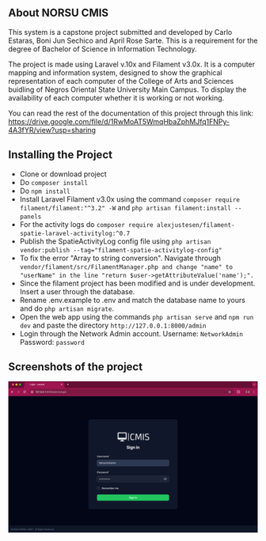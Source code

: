 ## About NORSU CMIS

This system is a capstone project submitted and developed by Carlo Estaras, Boni Jun Sechico and April Rose Sarte. This is a requirement for the degree of Bachelor of Science in Information Technology.

The project is made using Laravel v.10x and Filament v3.0x. It is a computer mapping and information system, designed to show the graphical representation of each computer of the College of Arts and Sciences buidling of Negros Oriental State University Main Campus. To display the availability of each computer whether it is working or not working.

You can read the rest of the documentation of this project through this link: https://drive.google.com/file/d/1RwMoAT5WmqHbaZphMJfq1FNPy-4A3fYR/view?usp=sharing
## Installing the Project

- Clone or download project
- Do ```composer install```
- Do ```npm install```
- Install Laravel Filament v3.0x using the command ```composer require filament/filament:"^3.2" -W``` and ```php artisan filament:install --panels```
- For the activity logs do ```composer require alexjustesen/filament-spatie-laravel-activitylog:^0.7```
- Publish the SpatieActivityLog config file using ```php artisan vendor:publish --tag="filament-spatie-activitylog-config"```
- To fix the error "Array to string conversion". Navigate through ```vendor/filament/src/FilamentManager.php and change "name" to "userName" in the line "return $user->getAttributeValue('name');".```
- Since the filament project has been modified and is under development. Insert a user through the database.
- Rename .env.example to .env and match the database name to yours and do ```php artisan migrate```.
- Open the web app using the commands ```php artisan serve``` and ```npm run dev``` and paste the directory ```http://127.0.0.1:8000/admin```
- Login through the Network Admin account. Username: ```NetworkAdmin``` Password: ```password```

## Screenshots of the project
![](public/images/loginPage.png)
